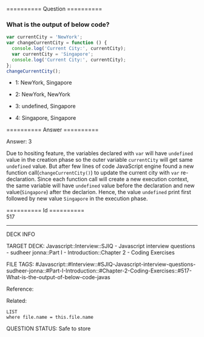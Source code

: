 ========== Question ==========  

### What is the output of below code?

```javascript
var currentCity = 'NewYork';
var changeCurrentCity = function () {
  console.log('Current City:', currentCity);
  var currentCity = 'Singapore';
  console.log('Current City:', currentCity);
};
changeCurrentCity();
```

- 1: NewYork, Singapore

- 2: NewYork, NewYork

- 3: undefined, Singapore

- 4: Singapore, Singapore  

========== Answer ==========  

Answer: 3

Due to hositing feature, the variables declared with `var` will have `undefined`
value in the creation phase so the outer variable `currentCity` will get same
`undefined` value. But after few lines of code JavaScript engine found a new
function call(`changeCurrentCity()`) to update the current city with `var`
re-declaration. Since each function call will create a new execution context,
the same variable will have `undefined` value before the declaration and new
value(`Singapore`) after the declarion. Hence, the value `undefined` print first
followed by new value `Singapore` in the execution phase.

========== Id ==========  
517

---

DECK INFO

TARGET DECK: Javascript::Interview::SJIQ - Javascript interview questions - sudheer jonna::Part I - Introduction::Chapter 2 - Coding Exercises

FILE TAGS: #Javascript::#Interview::#SJIQ-Javascript-interview-questions-sudheer-jonna::#Part-I-Introduction::#Chapter-2-Coding-Exercises::#517-What-is-the-output-of-below-code-javas

Reference:

Related:

```dataview
LIST
where file.name = this.file.name
```

QUESTION STATUS: Safe to store
